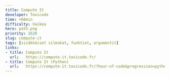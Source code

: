 ```yaml
---
title: Compute It
developer: Toxicode
time: +60min
difficulty: Vaikea
hero: path.png
priority: 1620
slug: compute-it
tags: [sisäkkäiset silmukat, funktiot, argumentit]
links:
- title: Compute It
  url:   https://compute-it.toxicode.fr/
- title: Compute It (Python)
  url:   https://compute-it.toxicode.fr/?hour-of-code&progression=python
---
```



